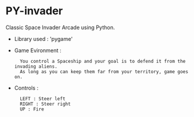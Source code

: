 # PY-invader

Classic Space Invader Arcade using Python.

* Library used : 'pygame'

* Game Evironment : 
        
        You control a Spaceship and your goal is to defend it from the invading aliens.
        As long as you can keep them far from your territory, game goes on.
    
* Controls :

        LEFT : Steer left
        RIGHT : Steer right
        UP : Fire
